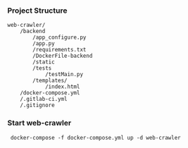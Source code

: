 
### Project Structure
```
web-crawler/
    /backend
        /app_configure.py
        /app.py
        /requirements.txt
        /DockerFile-backend
        /static
        /tests
            /testMain.py
        /templates/
            /index.html
    /docker-compose.yml
    /.gitlab-ci.yml
    /.gitignore
```
### Start web-crawler

``` docker-compose -f docker-compose.yml up -d web-crawler```

